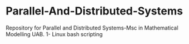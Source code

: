 # Parallel-And-Distributed-Systems
Repository for Parallel and Distributed Systems-Msc in Mathematical Modelling UAB.
1- Linux bash scripting
